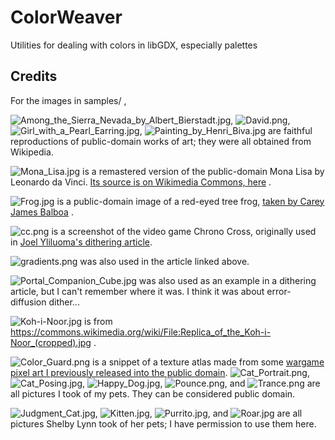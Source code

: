 # ColorWeaver
Utilities for dealing with colors in libGDX, especially palettes

## Credits

For the images in samples/ , 

![Among_the_Sierra_Nevada_by_Albert_Bierstadt.jpg](samples%2FAmong_the_Sierra_Nevada_by_Albert_Bierstadt.jpg),
![David.png](samples%2FDavid.png), ![Girl_with_a_Pearl_Earring.jpg](samples%2FGirl_with_a_Pearl_Earring.jpg),
![Painting_by_Henri_Biva.jpg](samples%2FPainting_by_Henri_Biva.jpg) are faithful reproductions of public-domain works of
art; they were all obtained from Wikipedia.

![Mona_Lisa.jpg](samples%2FMona_Lisa.jpg) is a remastered version of the public-domain Mona Lisa by Leonardo da Vinci.
[Its source is on Wikimedia Commons, here](https://commons.wikimedia.org/wiki/File:Mona_Lisa_Digitally_Restored.tif) .

![Frog.jpg](samples%2FFrog.jpg) is a public-domain image of a red-eyed tree frog,
[taken by Carey James Balboa](https://commons.wikimedia.org/wiki/File:Red_eyed_tree_frog_edit2.jpg) .

![cc.png](samples%2Fcc.png) is a screenshot of the video game Chrono Cross, originally used in
[Joel Yliluoma's dithering article](https://bisqwit.iki.fi/story/howto/dither/jy/).

![gradients.png](samples%2Fgradients.png) was also used in the article linked above.

![Portal_Companion_Cube.jpg](samples%2FPortal_Companion_Cube.jpg) was also used as an example in a dithering article,
but I can't remember where it was. I think it was about error-diffusion dither...

![Koh-i-Noor.jpg](samples%2FKoh-i-Noor.jpg) is from https://commons.wikimedia.org/wiki/File:Replica_of_the_Koh-i-Noor_(cropped).jpg .

![Color_Guard.png](samples%2FColor_Guard.png) is a snippet of a texture atlas made from some [wargame pixel art I previously released into the public domain](https://opengameart.org/content/pixvoxel-revised-isometric-wargame-sprites).
![Cat_Portrait.png](samples%2FCat_Portrait.png), ![Cat_Posing.jpg](samples%2FCat_Posing.jpg), ![Happy_Dog.jpg](samples%2FHappy_Dog.jpg),
![Pounce.png](samples%2FPounce.png), and ![Trance.png](samples%2FTrance.png) are all pictures I took of my pets. They
can be considered public domain.

![Judgment_Cat.jpg](samples%2FJudgment_Cat.jpg), ![Kitten.jpg](samples%2FKitten.jpg), ![Purrito.jpg](samples%2FPurrito.jpg),
and ![Roar.jpg](samples%2FRoar.jpg) are all pictures Shelby Lynn took of her pets; I have permission to use them here.
